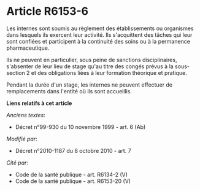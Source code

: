 # Article R6153-6

Les internes sont soumis au règlement des établissements ou organismes dans lesquels ils exercent leur activité. Ils
s'acquittent des tâches qui leur sont confiées et participent à la continuité des soins ou à la permanence pharmaceutique. 

Ils ne peuvent en particulier, sous peine de sanctions disciplinaires, s'absenter de leur lieu de stage qu'au titre des
congés prévus à la sous-section 2 et des obligations liées à leur formation théorique et pratique. 

Pendant la durée d'un stage, les internes ne peuvent effectuer de remplacements dans l'entité où ils sont accueillis.

**Liens relatifs à cet article**

_Anciens textes_:

  - Décret n°99-930 du 10 novembre 1999 - art. 6 (Ab)

_Modifié par_:

  - Décret n°2010-1187 du 8 octobre 2010 - art. 7

_Cité par_:

  - Code de la santé publique - art. R6134-2 (V)
  - Code de la santé publique - art. R6153-20 (V)
